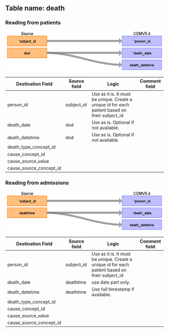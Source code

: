 ## Table name: death

### Reading from patients

![](md_files/image5.png)

| Destination Field | Source field | Logic | Comment field |
| --- | --- | --- | --- |
| person_id | subject_id | Use as it is. It must be unique.  Create a unique id for each patient based on their subject_id |  |
| death_date | dod | Use as is.  Optional if not available. |  |
| death_datetime | dod | Use as is.  Optional if not available. |  |
| death_type_concept_id |  |  |  |
| cause_concept_id |  |  |  |
| cause_source_value |  |  |  |
| cause_source_concept_id |  |  |  |

### Reading from admissions

![](md_files/image6.png)

| Destination Field | Source field | Logic | Comment field |
| --- | --- | --- | --- |
| person_id | subject_id | Use as it is. It must be unique.  Create a unique id for each patient based on their subject_id |  |
| death_date | deathtime | use date part only. |  |
| death_datetime | deathtime | Use full timestamp if available. |  |
| death_type_concept_id |  |  |  |
| cause_concept_id |  |  |  |
| cause_source_value |  |  |  |
| cause_source_concept_id |  |  |  |

